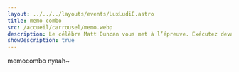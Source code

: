 ```yaml
---
layout: ../../../layouts/events/LuxLudiE.astro
title: memo combo
src: /accueil/carrousel/memo.webp
description: Le célèbre Matt Duncan vous met à l’épreuve. Exécutez devant lui les meilleures attaques, des meilleurs combattants, des meilleures écoles dans ce jeu alliant mémoire et rapidité. Soyez le premier à sortir du chaos de ce dôjô en vous délestant des cartes de votre main
showDescription: true
---
```


memocombo nyaah~
